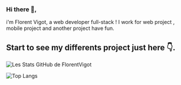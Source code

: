 ### Hi there 👋, 
i'm Florent Vigot, a web developer full-stack ! 
I work for web project , mobile project and another project have fun.
## Start to see my differents project just here 👇.

<!--
**FlorentVigot/FlorentVigot** is a ✨ _special_ ✨ repository because its `README.md` (this file) appears on your GitHub profile.


![Visitors](https://api.visitorbadge.io/api/visitors?path=https%3A%2F%2Fgithub.com%2FFlorentVigot&countColor=%23263759)
Here are some ideas to get you started:

- 🔭 I’m currently working on ...
- 🌱 I’m currently learning ...
- 👯 I’m looking to collaborate on ...
- 🤔 I’m looking for help with ...
- 💬 Ask me about ...
- 📫 How to reach me: ...
- 😄 Pronouns: ...
- ⚡ Fun fact: ...
-->
![Les Stats GitHub de FlorentVigot](https://github-readme-stats.vercel.app/api?username=FlorentVigot)

![Top Langs](https://github-readme-stats.vercel.app/api/top-langs/?username=FlorentVigot&layout=compact)

